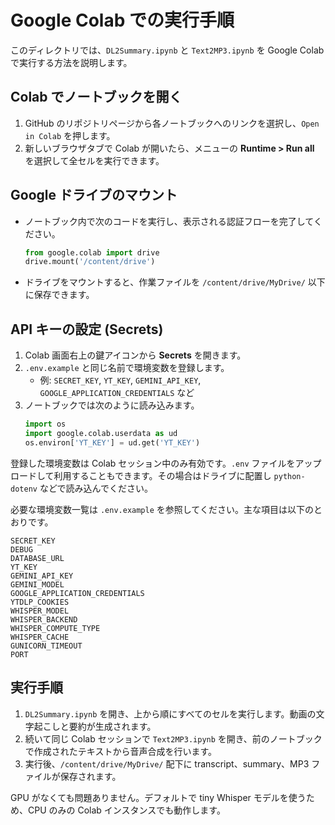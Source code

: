 # Google Colab での実行手順

このディレクトリでは、`DL2Summary.ipynb` と `Text2MP3.ipynb` を Google Colab で実行する方法を説明します。

## Colab でノートブックを開く
1. GitHub のリポジトリページから各ノートブックへのリンクを選択し、`Open in Colab` を押します。
2. 新しいブラウザタブで Colab が開いたら、メニューの **Runtime > Run all** を選択して全セルを実行できます。

## Google ドライブのマウント
- ノートブック内で次のコードを実行し、表示される認証フローを完了してください。
  ```python
  from google.colab import drive
  drive.mount('/content/drive')
  ```
- ドライブをマウントすると、作業ファイルを `/content/drive/MyDrive/` 以下に保存できます。

## API キーの設定 (Secrets)
1. Colab 画面右上の鍵アイコンから **Secrets** を開きます。
2. `.env.example` と同じ名前で環境変数を登録します。
   - 例: `SECRET_KEY`, `YT_KEY`, `GEMINI_API_KEY`, `GOOGLE_APPLICATION_CREDENTIALS` など
3. ノートブックでは次のように読み込みます。
   ```python
   import os
   import google.colab.userdata as ud
   os.environ['YT_KEY'] = ud.get('YT_KEY')
   ```

登録した環境変数は Colab セッション中のみ有効です。`.env` ファイルをアップロードして利用することもできます。その場合はドライブに配置し `python-dotenv` などで読み込んでください。

必要な環境変数一覧は `.env.example` を参照してください。主な項目は以下のとおりです。
```
SECRET_KEY
DEBUG
DATABASE_URL
YT_KEY
GEMINI_API_KEY
GEMINI_MODEL
GOOGLE_APPLICATION_CREDENTIALS
YTDLP_COOKIES
WHISPER_MODEL
WHISPER_BACKEND
WHISPER_COMPUTE_TYPE
WHISPER_CACHE
GUNICORN_TIMEOUT
PORT
```

## 実行手順
1. `DL2Summary.ipynb` を開き、上から順にすべてのセルを実行します。動画の文字起こしと要約が生成されます。
2. 続いて同じ Colab セッションで `Text2MP3.ipynb` を開き、前のノートブックで作成されたテキストから音声合成を行います。
3. 実行後、`/content/drive/MyDrive/` 配下に transcript、summary、MP3 ファイルが保存されます。

GPU がなくても問題ありません。デフォルトで tiny Whisper モデルを使うため、CPU のみの Colab インスタンスでも動作します。
